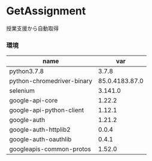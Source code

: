 # GetAssignment
授業支援から自動取得

### 環境
|  name  |  var  |
| ---- | ---- |
|  python3.7.8  |  3.7.8  |
|  python-chromedriver-binary  |  85.0.4183.87.0  |
|  selenium  |  3.141.0  |
|  google-api-core  |  1.22.2  |
|  google-api-python-client |  1.12.1  |
|  google-auth  |  1.21.2  |
|  google-auth-httplib2  |  0.0.4  |
|  google-auth-oauthlib  |  0.4.1  |
|  googleapis-common-protos  |  1.52.0  |

